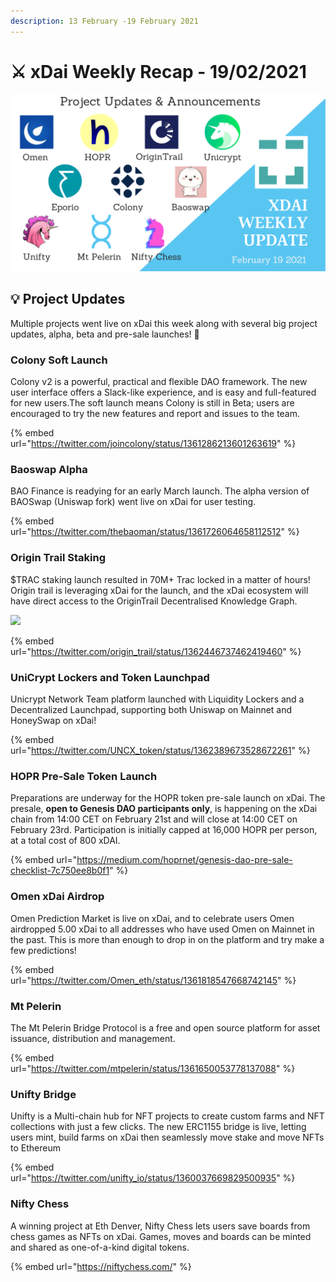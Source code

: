 ```yaml
---
description: 13 February -19 February 2021
---
```


# ⚔️ xDai Weekly Recap - 19/02/2021

![](<../../../../.gitbook/assets/Green and Black Modern Sales Marketing Presentation (33).png>)

## :bulb: Project Updates

Multiple projects went live on xDai this week along with several big project updates, alpha, beta and pre-sale launches!  :rocket:&#x20;

### Colony Soft Launch

Colony v2 is a powerful, practical and flexible DAO framework. The new user interface offers a Slack-like experience, and is easy and full-featured for new users.The soft launch means Colony is still in Beta;  users are encouraged to try the new features and report and issues to the team.

{% embed url="https://twitter.com/joincolony/status/1361286213601263619" %}

### Baoswap Alpha

BAO Finance is readying for an early March launch. The alpha version of BAOSwap (Uniswap fork) went live on xDai for user testing.

{% embed url="https://twitter.com/thebaoman/status/1361726064658112512" %}

### Origin Trail Staking

$TRAC staking launch resulted in 70M+ Trac locked in a matter of hours! Origin trail is leveraging xDai for the launch, and the xDai ecosystem will have direct access to the OriginTrail Decentralised Knowledge Graph.

![](../../../../.gitbook/assets/boarding.png)

{% embed url="https://twitter.com/origin_trail/status/1362446737462419460" %}

### UniCrypt Lockers and Token Launchpad

Unicrypt Network Team platform launched with Liquidity Lockers and a Decentralized Launchpad, supporting both Uniswap on Mainnet and HoneySwap on xDai!

{% embed url="https://twitter.com/UNCX_token/status/1362389673528672261" %}

### HOPR Pre-Sale Token Launch

Preparations are underway for the HOPR token pre-sale launch on xDai. The presale,  **open to Genesis DAO participants only**, is happening on the xDai chain from 14:00 CET on February 21st and will close at 14:00 CET on February 23rd. Participation is initially capped at 16,000 HOPR per person, at a total cost of 800 xDAI.

{% embed url="https://medium.com/hoprnet/genesis-dao-pre-sale-checklist-7c750ee8b0f1" %}

### Omen xDai Airdrop

Omen Prediction Market is live on xDai, and to celebrate users Omen airdropped 5.00 xDai to all addresses who have used Omen on Mainnet in the past. This is more than enough to drop in on the platform and try make a few predictions!

{% embed url="https://twitter.com/Omen_eth/status/1361818547668742145‌" %}

### Mt Pelerin

The Mt Pelerin Bridge Protocol is a free and open source platform for asset issuance, distribution and management.&#x20;

{% embed url="https://twitter.com/mtpelerin/status/1361650053778137088‌" %}

### Unifty Bridge

Unifty is a Multi-chain  hub for NFT projects to create custom farms and NFT collections with just a few clicks. The new  ERC1155 bridge is live, letting users mint, build farms on xDai then seamlessly move stake and move NFTs to Ethereum

{% embed url="https://twitter.com/unifty_io/status/1360037669829500935" %}

### Nifty Chess

A winning project at Eth Denver, Nifty Chess lets users save boards from chess games as NFTs on xDai. Games, moves and boards can be minted and shared as one-of-a-kind digital tokens.

{% embed url="https://niftychess.com/" %}



